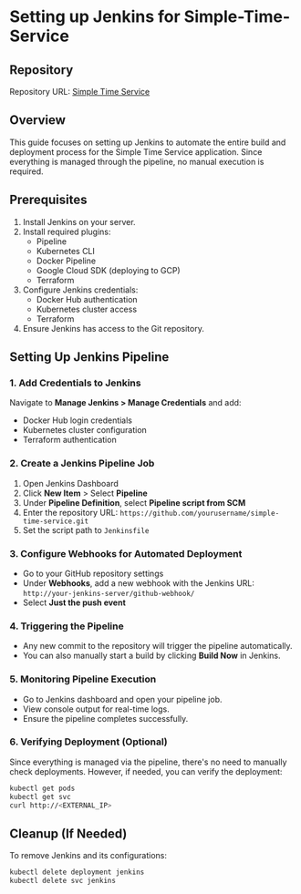 # Setting up Jenkins for Simple-Time-Service

## Repository
Repository URL: [Simple Time Service](https://github.com/yourusername/simple-time-service.git)

## Overview
This guide focuses on setting up Jenkins to automate the entire build and deployment process for the Simple Time Service application. Since everything is managed through the pipeline, no manual execution is required.

## Prerequisites
1. Install Jenkins on your server.
2. Install required plugins:
   - Pipeline
   - Kubernetes CLI
   - Docker Pipeline
   - Google Cloud SDK (deploying to GCP)
   - Terraform
3. Configure Jenkins credentials:
   - Docker Hub authentication
   - Kubernetes cluster access
   - Terraform
4. Ensure Jenkins has access to the Git repository.

## Setting Up Jenkins Pipeline

### 1. Add Credentials to Jenkins
Navigate to **Manage Jenkins > Manage Credentials** and add:
- Docker Hub login credentials
- Kubernetes cluster configuration
- Terraform authentication

### 2. Create a Jenkins Pipeline Job
1. Open Jenkins Dashboard
2. Click **New Item** > Select **Pipeline**
3. Under **Pipeline Definition**, select **Pipeline script from SCM**
4. Enter the repository URL: `https://github.com/yourusername/simple-time-service.git`
5. Set the script path to `Jenkinsfile`

### 3. Configure Webhooks for Automated Deployment
- Go to your GitHub repository settings
- Under **Webhooks**, add a new webhook with the Jenkins URL: `http://your-jenkins-server/github-webhook/`
- Select **Just the push event**

### 4. Triggering the Pipeline
- Any new commit to the repository will trigger the pipeline automatically.
- You can also manually start a build by clicking **Build Now** in Jenkins.

### 5. Monitoring Pipeline Execution
- Go to Jenkins dashboard and open your pipeline job.
- View console output for real-time logs.
- Ensure the pipeline completes successfully.

### 6. Verifying Deployment (Optional)
Since everything is managed via the pipeline, there's no need to manually check deployments. However, if needed, you can verify the deployment:
```sh
kubectl get pods
kubectl get svc
curl http://<EXTERNAL_IP>
```

## Cleanup (If Needed)
To remove Jenkins and its configurations:
```sh
kubectl delete deployment jenkins
kubectl delete svc jenkins
```
